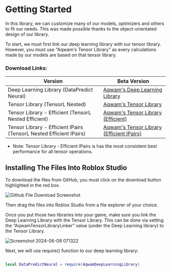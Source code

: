 # Getting Started

In this library, we can customize many of our models, optimizers and others to fit our needs. This was made possible thanks to the object-orientated design of our library.

To start, we must first link our deep learning library with our tensor library. However, you must use "Aqwam's Tensor Library" as every calculations made by our models are based on that tensor library.

### Download Links:

| Version                                                                 | Beta Version                                                                                                                                               |
|-------------------------------------------------------------------------|------------------------------------------------------------------------------------------------------------------------------------------------------------|
| Deep Learning Library (DataPredict Neural)                              | [Aqwam's Deep Learning Library](https://github.com/AqwamCreates/DataPredict-Neural/blob/main/module_scripts/AqwamDeepLearningLibrary.rbxm)                 |
| Tensor Library (TensorL Nested)                                         | [Aqwam's Tensor Library](https://github.com/AqwamCreates/TensorL/blob/main/TensorL_Table_Nested.lua)                                                       |
| Tensor Library - Efficient (TensorL Nested Efficient)                   | [Aqwam's Tensor Library (Efficient)](https://github.com/AqwamCreates/TensorL/blob/main/TensorL_Table_Nested_Efficient.lua)                                 |
| Tensor Library - Efficient IPairs (TensorL Nested Efficient IPairs)     | [Aqwam's Tensor Library (Efficient IPairs)](https://github.com/AqwamCreates/TensorL/blob/main/TensorL_Table_Nested_Efficient_IPairs.lua)                   |

* Note: Tensor Library - Efficient IPairs is has the most consistent best performance for all tensor operations.

## Installing The Files Into Roblox Studio

To download the files from GitHub, you must click on the download button highlighted in the red box.

![Github File Download Screenshot](https://github.com/AqwamCreates/DataPredict/assets/67371914/b921d568-81b9-4f47-8a96-e0ab0316a4fe)

Then drag the files into Roblox Studio from a file explorer of your choice.

Once you put those two libraries into your game, make sure you link the Deep Learning Library with the Tensor Library. This can be done via setting the “AqwamTensorLibraryLinker” value (under the Deep Learning library) to the Tensor Library.

![Screenshot 2024-06-08 071322](https://github.com/AqwamCreates/DataPredict-Neural/assets/67371914/c4ccb9b9-4c02-4708-bffd-5959e73d99f0)

Next, we will use require() function to our deep learning library:

```lua

local DataPredictNeural = require(AqwamDeepLearningLibrary) 

```
